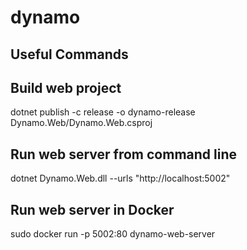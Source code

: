 # dynamo 

## Useful Commands

## Build web project

dotnet publish -c release -o dynamo-release Dynamo.Web/Dynamo.Web.csproj

## Run web server from command line

dotnet Dynamo.Web.dll --urls "http://localhost:5002"

## Run web server in Docker
sudo docker run -p 5002:80 dynamo-web-server